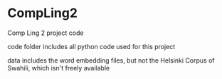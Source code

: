 # CompLing2
Comp Ling 2 project code

code folder includes all python code used for this project

data includes the word embedding files, but not the Helsinki Corpus of Swahili, which isn't freely available
